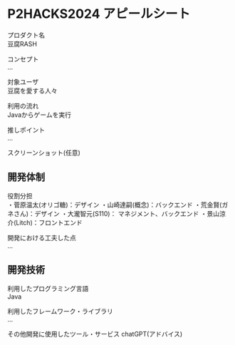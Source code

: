 # P2HACKS2024 アピールシート 

プロダクト名  
豆腐RASH

コンセプト  
...  

対象ユーザ  
豆腐を愛する人々

利用の流れ  
Javaからゲームを実行

推しポイント  
...  

スクリーンショット(任意)  

## 開発体制  

役割分担  
・菅原温太(オリゴ糖)：デザイン
・山崎達嗣(概念)：バックエンド
・荒金賢(ガネさん)：デザイン
・大瀧智元(S110)： マネジメント、バックエンド
・景山涼介(Litch)：フロントエンド

開発における工夫した点  
...  

## 開発技術 

利用したプログラミング言語  
Java

利用したフレームワーク・ライブラリ  
...  

その他開発に使用したツール・サービス
chatGPT(アドバイス)
